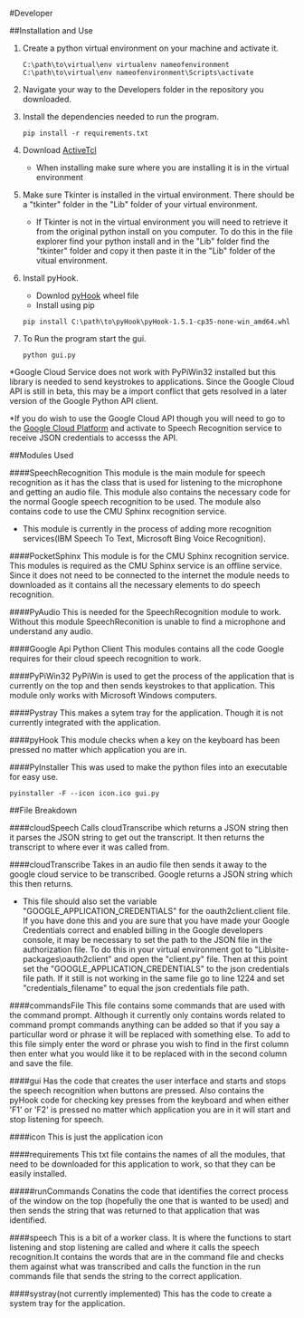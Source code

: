 #Developer

##Installation and Use
1. Create a python virtual environment on your machine and activate it.

	```
	C:\path\to\virtual\env virtualenv nameofenvironment
	C:\path\to\virtual\env nameofenvironment\Scripts\activate
	```

2. Navigate your way to the Developers folder in the repository you downloaded.
3. Install the dependencies needed to run the program.

	```
	pip install -r requirements.txt
	```
	
4. Download [ActiveTcl](http://www.activestate.com/activetcl/downloads)
	* When installing make sure where you are installing it is in the virtual environment
5. Make sure Tkinter is installed in the virtual environment. There should be a "tkinter" folder in the "Lib" folder of your virtual environment.
	* If Tkinter is not in the virtual environment you will need to retrieve it from the original python install on you computer. To do this in the file explorer find your python install and in the "Lib" folder find the "tkinter" folder and copy it then paste it in the "Lib" folder of the vitual environment.

6. Install pyHook. 
	* Downlod [pyHook](http://www.lfd.uci.edu/~gohlke/pythonlibs/#pyhook) wheel file
	* Install using pip
	
	```
	pip install C:\path\to\pyHook\pyHook-1.5.1-cp35-none-win_amd64.whl
	```
	
7. To Run the program start the gui.
	
	```
	python gui.py
	```

*Google Cloud Service does not work with PyPiWin32 installed but this library is needed to send keystrokes to applications. Since the Google Cloud API is still in beta, this may be a import conflict that gets resolved in a later version of the Google Python API client.

*If you do wish to use the Google Cloud API though you will need to go to the [Google Cloud Platform](https://cloud.google.com/speech/) and activate to Speech Recognition service to receive JSON credentials to accesss the API.
	
##Modules Used

####SpeechRecognition
This module is the main module for speech recognition as it has the class that is used for listening to the microphone and getting an audio file. This module also contains the necessary code for the normal Google speech recognition to be used. The module also contains code to use the CMU Sphinx recognition service.

* This module is currently in the process of adding more recognition services(IBM Speech To Text, Microsoft Bing Voice Recognition).

####PocketSphinx
This module is for the CMU Sphinx recognition service. This modules is required as the CMU Sphinx service is an offline service. Since it does not need to be connected to the internet the module needs to downloaded as it contains all the necessary elements to do speech recognition.

####PyAudio
This is needed for the SpeechRecognition module to work. Without this module SpeechReconition is unable to find a microphone and understand any audio.

####Google Api Python Client
This modules contains all the code Google requires for their cloud speech recognition to work.

####PyPiWin32
PyPiWin is used to get the process of the application that is currently on the top and then sends keystrokes to that application. This module only works with Microsoft Windows computers.

####Pystray
This makes a sytem tray for the application. Though it is not currently integrated with the application.

####pyHook
This module checks when a key on the keyboard has been pressed no matter which application you are in.

####PyInstaller
This was used to make the python files into an executable for easy use.

```
pyinstaller -F --icon icon.ico gui.py
```

##File Breakdown

####cloudSpeech
Calls cloudTranscribe which returns a JSON string then it parses the JSON string to get out the transcript. It then returns the transcript to where ever it was called from.

####cloudTranscribe
Takes in an audio file then sends it away to the google cloud service to be transcribed. Google returns a JSON string which this then returns. 

* This file should also set the variable "GOOGLE_APPLICATION_CREDENTIALS" for the oauth2client.client file. If you have done this and you are sure that you have made your Google Credentials correct and enabled billing in the Google developers console, it may be necessary to set the path to the JSON file in the authorization file. To do this in your virtual environment got to "Lib\site-packages\oauth2client\" and open the "client.py" file. Then at this point set the "GOOGLE_APPLICATION_CREDENTIALS" to the json credentials file path. If it still is not working in the same file go to line 1224 and set "credentials_filename" to equal the json credentials file path.

####commandsFile
This file contains some commands that are used with the command prompt. Although it currently only contains words related to command prompt commands anything can be added so that if you say a particullar word or phrase it will be replaced with something else. To add to this file simply enter the word or phrase you wish to find in the first column then enter what you would like it to be replaced with in the second column and save the file. 

####gui
Has the code that creates the user interface and starts and stops the speech recognition when buttons are pressed. Also contains the pyHook code for checking key presses from the keyboard and when either 'F1' or 'F2' is pressed no matter which application you are in it will start and stop listening for speech.

####icon
This is just the application icon

####requirements
This txt file contains the names of all the modules, that need to be downloaded for this application to work, so that they can be easily installed. 

#####runCommands
Conatins the code that identifies the correct process of the window on the top (hopefully the one that is wanted to be used) and then sends the string that was returned to that application that was identified.

####speech
This is a bit of a worker class. It is where the functions to start listening and stop listening are called and where it calls the speech recognition.It contains the words that are in the command file and checks them against what was transcribed and calls the function in the run commands file that sends the string to the correct application.

####systray(not currently implemented)
This has the code to create a system tray for the application.
